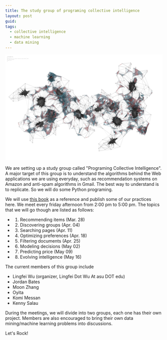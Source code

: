 ```yaml
---
title: The study group of programing collective intelligence
layout: post
guid: 
tags:
  - collective intelligence
  - machine learning
  - data mining
---
```



![bell](/media/files/2014-03-20-The-study-group-of-programing-collective-intelligence/swarmnetwork.jpg)

We are setting up a study group called "Programing Collective Intelligence". A major target of this group is to understand the algorithms behind the Web applications we are using everyday, such as recommendation systems on Amazon and anti-spam algorithms in Gmail. The best way to understand is to replicate. So we will do some Python programing. 

We will use [this book](http://shop.oreilly.com/product/9780596529321.do) as a reference and publish some of our practices here. We meet every friday afternoon from 2:00 pm to 5:00 pm. The topics that we will go though are listed as follows:


+ 1. Recommending items (Mar. 28)
+ 2. Discovering groups (Apr. 04)
+ 3. Searching pages (Apr. 11)
+ 4. Optimizing preferences (Apr. 18)
+ 5. Filtering documents (Apr. 25)
+ 6. Modeling decisions (May 02)
+ 7. Predicting price (May 09)
+ 8. Evolving intelligence (May 16)


The current members of this group include


+ Lingfei Wu (organizer, Lingfei Dot Wu At asu DOT edu)
+ Jordan Bates
+ Moon Zhang
+ Oyita
+ Komi Messan
+ Kenny Salau


During the meetings, we will divide into two groups, each one has their own project. Members are also encouraged to bring their own data mining/machine learning problems into discussions.  

Let's Rock!



